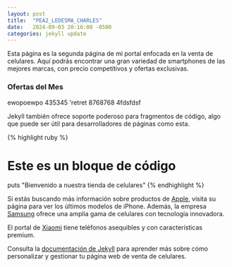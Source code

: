 ```yaml
---
layout: post
title:  "PEA2_LEDESMA_CHARLES"
date:   2024-09-03 20:16:08 -0500
categories: jekyll update
---
```

Esta página es la segunda página de mi portal  enfocada en la venta de celulares. Aquí podrás encontrar una gran variedad de smartphones de las mejores marcas, con precio competitivos y ofertas exclusivas.

### Ofertas del Mes

ewopoewpo 435345 'retret 8768768 4fdsfdsf

Jekyll también ofrece soporte poderoso para fragmentos de código, algo que puede ser útil para desarrolladores de páginas como esta.

{% highlight ruby %}
# Este es un bloque de código
puts "Bienvenido a nuestra tienda de celulares"
{% endhighlight %}

Si estás buscando más información sobre productos de [Apple][ref01], visita su página para ver los últimos modelos de iPhone. Además, la empresa [Samsung][ref02] ofrece una amplia gama de celulares con tecnología innovadora.

El portal de [Xiaomi][ref03] tiene teléfonos asequibles y con características premium.

Consulta la [documentación de Jekyll][jekyll-docs] para aprender más sobre cómo personalizar y gestionar tu página web de venta de celulares.

[ref01]: https://www.apple.com/
[ref02]: https://www.samsung.com/
[ref03]: https://www.mi.com/
[jekyll-docs]: https://jekyllrb.com/docs/
[jekyll-gh]:   https://github.com/jekyll/jekyll
[jekyll-talk]: https://talk.jekyllrb.com/